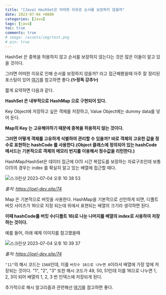 ```yaml
---
title: "[Java] HashSet은 어떠한 이유로 순서를 보장하지 않을까"
date: 2023-07-04 +0800
categories: [Java]
tags: [java]
toc: true
comments: true
# image: /assets/img/test.png
# pin: true
---
```


HashSet 은 중복을 허용하지 않고 순서를 보장하지 않는다는 것은 많은 이들이 알고 있을 것이다.

그러면 어떠한 이유로 인해 순서를 보장하지 않을까? 라고 접근해봤을때 아주 잘 정리된 포스팅이 있어 [여기](https://joel-dev.site/74)를 참고하면 좋다.<b>(✨정독 강추✨)</b>

짧게 요약하면 다음과 같다.

<b>HashSet 은 내부적으로 HashMap 으로 구현되어 있다.</b>

Key Object에 저장하고 싶은 객체를 저장하고, Value Object에는 dummy data를 넣어 둔다.

<b>Map의 Key 는 고유해야하기 때문에 중복을 허용하지 않는 것이다.</b>

<b>그러면 어떻게 객체를 고유하게 식별하여 관리할 수 있을까? 바로 객체의 고유한 값을 정수로 표현하는 hashCode 를 사용한다.(Object 클래스에 정의되어 있는 hashCode 메서드는 기본적으로 객체의 메모리 번지를 이용해서 정수값을 리턴한다.)</b>

HashMap/HashSet은 데이터 접근에 O(1) 시간 복잡도를 보장하는 자료구조인데 
보통 O(1)의 경우는 index 를 확실히 알고 있는 배열에 접근할 때다.

![스크린샷 2023-07-04 오후 10 38 53](https://github.com/jeonyoungho/jeonyoungho.github.io/assets/44339530/470e549b-5a2a-4158-8181-dd00b73a7bb6)

_출처: https://joel-dev.site/74_

Map 은 기본적으로 버킷을 사용한다. HashMap을 기본적으로 선언하게 되면, 디폴트 버킷 사이즈가 16으로 지정 되는데 위에서 표현되는 배열의 크기라 생각하면 된다.

<b>이때 hashCode를 버킷 수(디폴트 16)로 나눈 나머지를 배열의 index로 사용하여 저장하는 것이다.</b>

예를 들어, 아래 예제 이미지를 참고했을때

![스크린샷 2023-07-04 오후 10 39 37](https://github.com/jeonyoungho/jeonyoungho.github.io/assets/44339530/9db236da-6799-4d5b-a209-75f565191869)

_출처: https://joel-dev.site/74_

`"11"`의 해시 코드는 `1568`인데, 이를 `버킷수 16으로 나누면 0`이라서 배열에 가장 앞에 저장되는 것이다.
"1", "2", "3" 또한 해시 코드가 49, 50, 51인데 이를 16으로 나누면 1, 2, 3이 되어 배열의 1, 2, 3 번 인덱스에 저장되게 된다.

추가적으로 해시 알고리즘과 관련해선 [여기](https://thalals.tistory.com/16)를 참고하면 좋다.